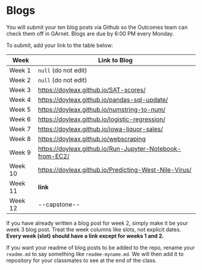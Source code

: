 # Blogs

You will submit your ten blog posts via Github so the Outcomes team can check them off in GArnet. Blogs are due by 6:00 PM every Monday.

To submit, add your link to the table below:

| Week          | Link to Blog 				 	|
| ------------- | ------------------------------|
| Week 1        | `null` (do not edit)			|
| Week 2        | `null` (do not edit)			|
| Week 3        | https://doyleax.github.io/SAT-scores/   				|
| Week 4        | https://doyleax.github.io/pandas-sql-update/     				|
| Week 5        | https://doyleax.github.io/numstring-to-num/     				|
| Week 6        | https://doyleax.github.io/logistic-regression/						|
| Week 7        | https://doyleax.github.io/iowa-liquor-sales/						|	
| Week 8        | https://doyleax.github.io/webscraping						|
| Week 9        | https://doyleax.github.io/Run-Jupyter-Notebook-from-EC2/						|
| Week 10       | https://doyleax.github.io/Predicting-West-Nile-Virus/						|
| Week 11       | **link**						|
| Week 12       | --capstone--						|

If you have already written a blog post for week 2, simply make it be your week 3 blog post. Treat the week columns like slots, not explicit dates. **Every week (slot) should have a link except for weeks 1 and 2.**

If you want your readme of blog posts to be added to the repo, rename your `readme.md` to say something like `readme-myname.md`. We will then add it to repository for your classmates to see at the end of the class.
